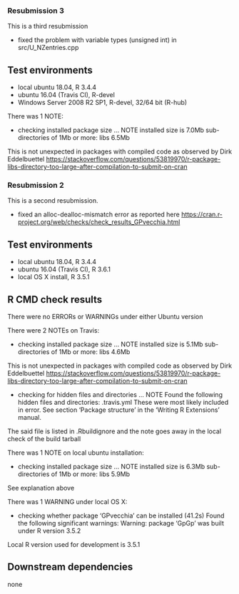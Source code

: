 ### Resubmission 3
This is a third resubmission

* fixed the problem with variable types (unsigned int) in src/U_NZentries.cpp


## Test environments
* local ubuntu 18.04, R 3.4.4
* ubuntu 16.04 (Travis CI), R-devel
* Windows Server 2008 R2 SP1, R-devel, 32/64 bit (R-hub)

There was 1 NOTE:
* checking installed package size ... NOTE
  installed size is  7.0Mb
  sub-directories of 1Mb or more:
    libs   6.5Mb

This is not unexpected in packages with compiled code as observed by Dirk Eddelbuettel
https://stackoverflow.com/questions/53819970/r-package-libs-directory-too-large-after-compilation-to-submit-on-cran






### Resubmission 2
This is a second resubmission.

* fixed an alloc-dealloc-mismatch error as reported here
  https://cran.r-project.org/web/checks/check_results_GPvecchia.html


## Test environments
* local ubuntu 18.04, R 3.4.4
* ubuntu 16.04 (Travis CI), R 3.6.1
* local OS X install, R 3.5.1

## R CMD check results
There were no ERRORs or WARNINGs under either Ubuntu version

There were 2 NOTEs on Travis:

* checking installed package size ... NOTE
  installed size is  5.1Mb
  sub-directories of 1Mb or more:
    libs   4.6Mb

This is not unexpected in packages with compiled code as observed by Dirk Eddelbuettel
https://stackoverflow.com/questions/53819970/r-package-libs-directory-too-large-after-compilation-to-submit-on-cran

* checking for hidden files and directories ... NOTE
  Found the following hidden files and directories:
  	.travis.yml
  These were most likely included in error. See section ‘Package
  structure’ in the ‘Writing R Extensions’ manual.

The said file is listed in .Rbuildignore and the note goes away in the local check of the build tarball


There was 1 NOTE on local ubuntu installation:

* checking installed package size ... NOTE
  installed size is  6.3Mb
  sub-directories of 1Mb or more:
    libs   5.9Mb

See explanation above



There was 1 WARNING under local OS X:

*  checking whether package ‘GPvecchia’ can be installed (41.2s)
   Found the following significant warnings:
     Warning: package ‘GpGp’ was built under R version 3.5.2

Local R version used for development is 3.5.1



## Downstream dependencies
none
